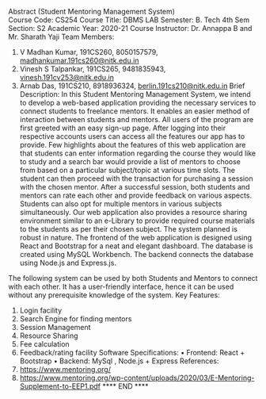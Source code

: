 Abstract
(Student Mentoring Management System)<br>
Course Code: CS254 Course Title: DBMS LAB
Semester: B. Tech 4th Sem Section: S2
Academic Year: 2020-21 Course Instructor: Dr. Annappa B and
Mr. Sharath Yaji
Team Members:
1. V Madhan Kumar, 191CS260, 8050157579, madhankumar.191cs260@nitk.edu.in
2. Vinesh S Talpankar, 191CS265, 9481835943, vinesh.191cv253@nitk.edu.in
3. Arnab Das, 191CS210, 8918936324, berlin.191cs210@nitk.edu.in
Brief Description:
In this Student Mentoring Management System, we intend to develop a web-based application providing the necessary services to connect students to freelance mentors. It enables an
easier method of interaction between students and mentors. All users of the program are first
greeted with an easy sign-up page. After logging into their respective accounts users can access
all the features our app has to provide.
Few highlights about the features of this web application are that students can enter
information regarding the course they would like to study and a search bar would provide a list
of mentors to choose from based on a particular subject/topic at various time slots. The student
can then proceed with the transaction for purchasing a session with the chosen mentor. After
a successful session, both students and mentors can rate each other and provide feedback on
various aspects. Students can also opt for multiple mentors in various subjects simultaneously.
Our web application also provides a resource sharing environment similar to an e-Library to
provide required course materials to the students as per their chosen subject. The system
planned is robust in nature.
The frontend of the web application is designed using React and Bootstrap for a
neat and elegant dashboard. The database is created using MySQL Workbench. The backend
connects the database using Node.js and Express.js.

The following system can be used by both Students and Mentors to connect with each
other. It has a user-friendly interface, hence it can be used without any prerequisite knowledge
of the system.
Key Features:
1. Login facility
2. Search Engine for finding mentors
3. Session Management
4. Resource Sharing
5. Fee calculation
6. Feedback/rating facility
Software Specifications:
• Frontend: React + Bootstrap
• Backend: MySql , Node.js + Express
References:
1. https://www.mentoring.org/
2. https://www.mentoring.org/wp-content/uploads/2020/03/E-Mentoring-Supplement-to-EEP1.pdf
**** END ****
